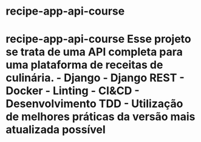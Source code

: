 # recipe-app-api-course
# recipe-app-api-course Esse projeto se trata de uma API completa para uma plataforma de receitas de culinária. - Django - Django REST - Docker - Linting - CI&amp;CD - Desenvolvimento TDD - Utilização de melhores práticas da versão mais atualizada possível
